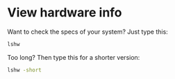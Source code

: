 # View hardware info

Want to check the specs of your system? Just type this:
```bash
lshw
```

Too long? Then type this for a shorter version:
```bash
lshw -short
```
